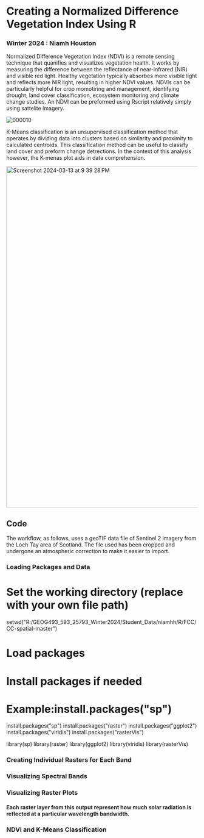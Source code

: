 # Creating a Normalized Difference Vegetation Index Using R
### Winter 2024 : Niamh Houston


Normalized Difference Vegetation Index (NDVI) is a remote sensing technique that quanifies and visualizes vegetation health. It works by measuring the difference between the reflectance of near-infrared (NIR) and visible red light. Healthy vegetation typically absorbes more visible light and reflects more NIR light, resulting in higher NDVI values. NDVIs can be particularly helpful for crop momotiring and management, identifying drought, land cover classification, ecosystem monitoring and climate change studies. An NDVI can be preformed using Rscript relatively simply using sattelite imagery. 

![000010](https://github.com/niamhhouston/GEOG490/assets/162380093/eede7c88-c9bd-42a8-b5ad-b9a9ca093eda)

K-Means classification is an unsupervised classification method that operates by dividing data into clusters based on similarity and proximity to calculated centroids. This classification method can be useful to classify land cover and preform change detrections. In the context of this analysis however, the K-menas plot aids in data comprehension. 

<img width="895" alt="Screenshot 2024-03-13 at 9 39 28 PM" src="https://github.com/niamhhouston/GEOG490/assets/162380093/c276fe9b-3b97-4a3c-a96d-fabbbf4fb307">



## Code
The workflow, as follows, uses a geoTIF data file of Sentinel 2 imagery from the Loch Tay area of Scotland. The file used has been cropped and undergone an atmospheric correction to make it easier to import. 

### Loading Packages and Data 

# Set the working directory (replace with your own file path)
setwd("R:/GEOG493_593_25793_Winter2024/Student_Data/niamhh/R/FCC/CC-spatial-master")

# Load packages
# Install packages if needed
# Example:install.packages("sp")

install.packages("sp")
install.packages("raster")
install.packages("ggplot2")
install.packages("viridis")
install.packages("rasterVis")

library(sp)
library(raster)
library(ggplot2)
library(viridis)
library(rasterVis)

### Creating Individual Rasters for Each Band

### Visualizing Spectral Bands 

### Visualizing Raster Plots 

#### Each raster layer from this output represent how much solar radiation is reflected at a particular wavelength bandwidth. 

### NDVI and K-Means Classification 
